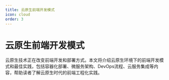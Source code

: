 ```yaml
---
title: 云原生前端开发模式
icon: cloud
order: 3
---
```


# 云原生前端开发模式

云原生技术正在改变前端开发和部署方式。本文将介绍云原生环境下的前端开发模式和最佳实践，包括容器化部署、微服务架构、DevOps流程、云服务集成等内容，帮助读者了解云原生时代的前端工程化实践。
